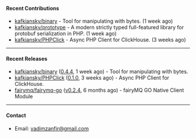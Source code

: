 #### Recent Contributions

- [kafkiansky/binary](https://github.com/kafkiansky/binary) - Tool for manipulating with bytes. (1 week ago)
- [kafkiansky/prototype](https://github.com/kafkiansky/prototype) - A modern strictly typed full-featured library for protobuf serialization in PHP. (1 week ago)
- [kafkiansky/PHPClick](https://github.com/kafkiansky/PHPClick) - Async PHP Client for ClickHouse. (3 weeks ago)

---

#### Recent Releases

- [kafkiansky/binary](https://github.com/kafkiansky/binary) ([0.4.4](https://github.com/kafkiansky/binary/releases/tag/0.4.4), 1 week ago) - Tool for manipulating with bytes.
- [kafkiansky/PHPClick](https://github.com/kafkiansky/PHPClick) ([0.1.0](https://github.com/kafkiansky/PHPClick/releases/tag/0.1.0), 3 weeks ago) - Async PHP Client for ClickHouse.
- [fairymq/fairymq-go](https://github.com/fairymq/fairymq-go) ([v0.2.4](https://github.com/fairymq/fairymq-go/releases/tag/v0.2.4), 6 months ago) - fairyMQ GO Native Client Module

---

#### Contact

- Email: [vadimzanfir@gmail.com](mailto://vadimzanfir@gmail.com)
